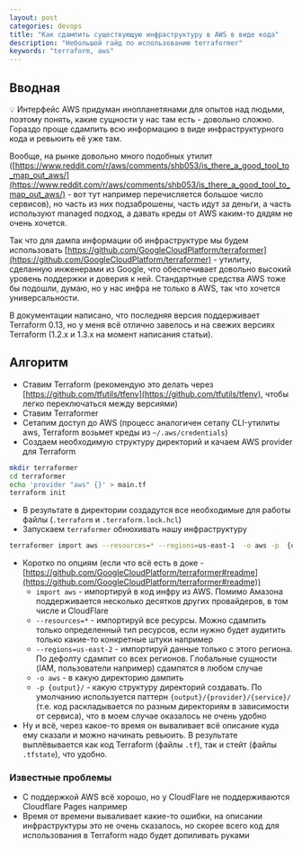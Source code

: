 ```yaml
---
layout: post
categories: devops
title: "Как сдампить существующую инфраструктуру в AWS в виде кода"
description: "Небольшой гайд по использованию terraformer"
keywords: "terraform, aws"
---
```

## Вводная

💡 Интерфейс AWS придуман инопланетянами для опытов над людьми, поэтому понять, какие сущности у нас там есть - довольно сложно. Гораздо проще сдампить всю информацию в виде инфраструктурного кода и ревьюить её уже там.

Вообще, на рынке довольно много подобных утилит ([https://www.reddit.com/r/aws/comments/shb053/is_there_a_good_tool_to_map_out_aws/](https://www.reddit.com/r/aws/comments/shb053/is_there_a_good_tool_to_map_out_aws/) - вот тут например перечисляется большое число сервисов), но часть из них подзаброшены, часть идут за деньги, а часть используют managed подход, а давать креды от AWS каким-то дядям не очень хочется.

Так что для дампа информации об инфраструктуре мы будем использовать [https://github.com/GoogleCloudPlatform/terraformer](https://github.com/GoogleCloudPlatform/terraformer) - утилиту, сделанную инженерами из Google, что обеспечивает довольно высокий уровень поддержки и доверия к ней. Стандартные средства AWS тоже бы подошли, думаю, но у нас инфра не только в AWS, так что хочется универсальности.

В документации написано, что последняя версия поддерживает Terraform 0.13, но у меня всё отлично завелось и на свежих версиях Terraform (1.2.x и 1.3.x на момент написания статьи).

## Алгоритм

- Ставим Terraform (рекомендую это делать через [https://github.com/tfutils/tfenv](https://github.com/tfutils/tfenv), чтобы легко переключаться между версиями)
- Ставим Terraformer
- Сетапим доступ до AWS (процесс аналогичен сетапу CLI-утилиты aws, Terraform возьмет креды из `~/.aws/credentials`)
- Создаем необходимую структуру директорий и качаем AWS provider для Terraform

```bash
mkdir terraformer
cd terraformer
echo 'provider "aws" {}' > main.tf
terraform init
```

- В результате в директории создадутся все необходимые для работы файлы (`.terraform` и `.terraform.lock.hcl`)
- Запускаем `terraformer` обнюхивать нашу инфраструктуру

```bash
terraformer import aws --resources=* --regions=us-east-1  -o aws -p  {output}/
```

- Коротко по опциям (если что всё есть в доке - [](https://github.com/GoogleCloudPlatform/terraformer#readme)[https://github.com/GoogleCloudPlatform/terraformer#readme](https://github.com/GoogleCloudPlatform/terraformer#readme))
  - `import aws` - импортируй в код инфру из AWS. Помимо Амазона поддерживается несколько десятков других провайдеров, в том числе и CloudFlare
  - `--resources=*` - импортируй все ресурсы. Можно сдампить только определенный тип ресурсов, если нужно будет аудитить только какие-то конкретные штуки например
  - `--regions=us-east-2` - импортируй данные только с этого региона. По дефолту сдампит со всех регионов. Глобальные сущности (IAM, пользователи например) сдампятся в любом случае
  - `-o aws` - в какую директорию дампить
  - `-p {output}/` - какую структуру директорий создавать. По умолчанию используется паттерн `{output}/{provider}/{service}/` (т.е. код раскладывается по разным директориям в зависимости от сервиса), что в моем случае оказалось не очень удобно
- Ну и всё, через какое-то время он вываливает всё описание куда ему сказали и можно начинать ревьюить. В результате выплёвывается как код Terraform (файлы `.tf`), так и стейт (файлы `.tfstate`), что удобно.

### Известные проблемы

- С поддержкой AWS всё хорошо, но у CloudFlare не поддерживаются Cloudflare Pages например
- Время от времени вываливает какие-то ошибки, на описании инфраструктуры это не очень сказалось, но скорее всего код для использования в Terraform надо будет допиливать руками
